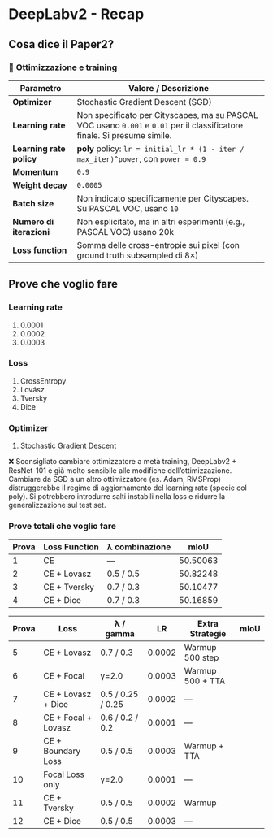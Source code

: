# DeepLabv2 - Recap

## Cosa dice il Paper2?

### 🔧 **Ottimizzazione e training**

| Parametro                | Valore / Descrizione                                                                                                     |
| ------------------------ | ------------------------------------------------------------------------------------------------------------------------ |
| **Optimizer**            | Stochastic Gradient Descent (SGD)                                                                                        |
| **Learning rate**        | Non specificato per Cityscapes, ma su PASCAL VOC usano `0.001` e `0.01` per il classificatore finale. Si presume simile. |
| **Learning rate policy** | **poly** policy: `lr = initial_lr * (1 - iter / max_iter)^power`, con `power = 0.9`                                      |
| **Momentum**             | `0.9`                                                                                                                    |
| **Weight decay**         | `0.0005`                                                                                                                 |
| **Batch size**           | Non indicato specificamente per Cityscapes. Su PASCAL VOC, usano `10`                                                    |
| **Numero di iterazioni** | Non esplicitato, ma in altri esperimenti (e.g., PASCAL VOC) usano 20k                                                    |
| **Loss function**        | Somma delle cross-entropie sui pixel (con ground truth subsampled di 8×)                                                 |

## Prove che voglio fare
### Learning rate 
1. 0.0001
2. 0.0002
3. 0.0003

### Loss
1. CrossEntropy
2. Lovász
3. Tversky
4. Dice


### Optimizer
1. Stochastic Gradient Descent

❌ Sconsigliato cambiare ottimizzatore a metà training, DeepLabv2 + ResNet-101 è già molto sensibile alle modifiche dell’ottimizzazione. Cambiare da SGD a un altro ottimizzatore (es. Adam, RMSProp) distruggerebbe il regime di aggiornamento del learning rate (specie col poly). Si potrebbero introdurre salti instabili nella loss e ridurre la generalizzazione sul test set.

### Prove totali che voglio fare

| Prova | Loss Function | λ combinazione | mIoU         |
| ----- | ------------- | -------------- | ------------ |
| 1     | CE            | —              | 50.50063     |
| 2     | CE + Lovasz   | 0.5 / 0.5      | 50.82248     |
| 3     | CE + Tversky  | 0.7 / 0.3      | 50.10477     |
| 4     | CE + Dice     | 0.7 / 0.3      | 50.16859     |


| Prova | Loss                | λ / gamma         | LR     | Extra Strategie  | mIoU         |
| ----- | ------------------- | ----------------- | ------ | ---------------- | -------------|
| 5     | CE + Lovasz         | 0.7 / 0.3         | 0.0002 | Warmup 500 step  |              |
| 6     | CE + Focal          | γ=2.0             | 0.0003 | Warmup 500 + TTA |              |
| 7     | CE + Lovasz + Dice  | 0.5 / 0.25 / 0.25 | 0.0002 | —                |              |
| 8     | CE + Focal + Lovasz | 0.6 / 0.2 / 0.2   | 0.0001 | —                |              |
| 9     | CE + Boundary Loss  | 0.5 / 0.5         | 0.0003 | Warmup + TTA     |              |
| 10    | Focal Loss only     | γ=2.0             | 0.0001 | —                |              |
| 11    | CE + Tversky        | 0.5 / 0.5         | 0.0002 | Warmup           |              |
| 12    | CE + Dice           | 0.5 / 0.5         | 0.0003 | —                |              |

